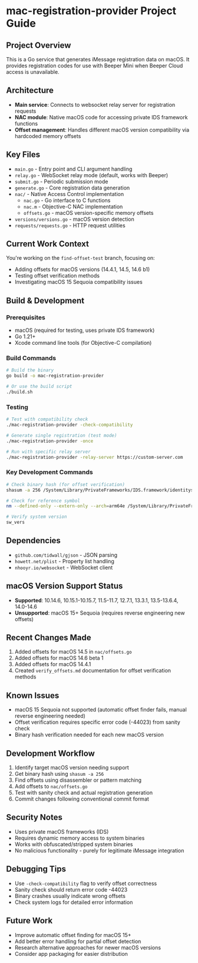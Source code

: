 # mac-registration-provider Project Guide

## Project Overview
This is a Go service that generates iMessage registration data on macOS. It provides registration codes for use with Beeper Mini when Beeper Cloud access is unavailable.

## Architecture
- **Main service**: Connects to websocket relay server for registration requests
- **NAC module**: Native macOS code for accessing private IDS framework functions
- **Offset management**: Handles different macOS version compatibility via hardcoded memory offsets

## Key Files
- `main.go` - Entry point and CLI argument handling
- `relay.go` - WebSocket relay mode (default, works with Beeper)
- `submit.go` - Periodic submission mode
- `generate.go` - Core registration data generation
- `nac/` - Native Access Control implementation
  - `nac.go` - Go interface to C functions
  - `nac.m` - Objective-C NAC implementation
  - `offsets.go` - macOS version-specific memory offsets
- `versions/versions.go` - macOS version detection
- `requests/requests.go` - HTTP request utilities

## Current Work Context
You're working on the `find-offset-test` branch, focusing on:
- Adding offsets for macOS versions (14.4.1, 14.5, 14.6 b1)
- Testing offset verification methods
- Investigating macOS 15 Sequoia compatibility issues

## Build & Development

### Prerequisites
- macOS (required for testing, uses private IDS framework)
- Go 1.21+
- Xcode command line tools (for Objective-C compilation)

### Build Commands
```bash
# Build the binary
go build -o mac-registration-provider

# Or use the build script
./build.sh
```

### Testing
```bash
# Test with compatibility check
./mac-registration-provider -check-compatibility

# Generate single registration (test mode)
./mac-registration-provider -once

# Run with specific relay server
./mac-registration-provider -relay-server https://custom-server.com
```

### Key Development Commands
```bash
# Check binary hash (for offset verification)
shasum -a 256 /System/Library/PrivateFrameworks/IDS.framework/identityservicesd.app/Contents/MacOS/identityservicesd

# Check for reference symbol
nm --defined-only --extern-only --arch=arm64e /System/Library/PrivateFrameworks/IDS.framework/identityservicesd.app/Contents/MacOS/identityservicesd | grep IDSProtoKeyTransparencyTrustedServiceReadFrom

# Verify system version
sw_vers
```

## Dependencies
- `github.com/tidwall/gjson` - JSON parsing
- `howett.net/plist` - Property list handling  
- `nhooyr.io/websocket` - WebSocket client

## macOS Version Support Status
- **Supported**: 10.14.6, 10.15.1-10.15.7, 11.5-11.7, 12.7.1, 13.3.1, 13.5-13.6.4, 14.0-14.6
- **Unsupported**: macOS 15+ Sequoia (requires reverse engineering new offsets)

## Recent Changes Made
1. Added offsets for macOS 14.5 in `nac/offsets.go`
2. Added offsets for macOS 14.6 beta 1
3. Added offsets for macOS 14.4.1
4. Created `verify_offsets.md` documentation for offset verification methods

## Known Issues
- macOS 15 Sequoia not supported (automatic offset finder fails, manual reverse engineering needed)
- Offset verification requires specific error code (-44023) from sanity check
- Binary hash verification needed for each new macOS version

## Development Workflow
1. Identify target macOS version needing support
2. Get binary hash using `shasum -a 256`
3. Find offsets using disassembler or pattern matching
4. Add offsets to `nac/offsets.go`
5. Test with sanity check and actual registration generation
6. Commit changes following conventional commit format

## Security Notes
- Uses private macOS frameworks (IDS)
- Requires dynamic memory access to system binaries
- Works with obfuscated/stripped system binaries
- No malicious functionality - purely for legitimate iMessage integration

## Debugging Tips
- Use `-check-compatibility` flag to verify offset correctness
- Sanity check should return error code -44023
- Binary crashes usually indicate wrong offsets
- Check system logs for detailed error information

## Future Work
- Improve automatic offset finding for macOS 15+
- Add better error handling for partial offset detection
- Research alternative approaches for newer macOS versions
- Consider app packaging for easier distribution